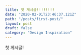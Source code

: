 ```yaml
---
title: 첫 게시글!!!!!!!!
date: "2020-02-01T23:46:37.121Z"
path: "/posts/first-post/"
layout: post
draft: false
category: "Design Inspiration"
---
```


첫 게시글!
